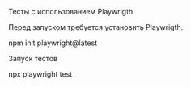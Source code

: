 Тесты с использованием Playwrigth.

Перед запуском требуется установить Playwrigth.  

npm init playwright@latest

Запуск тестов 

npx playwright test
